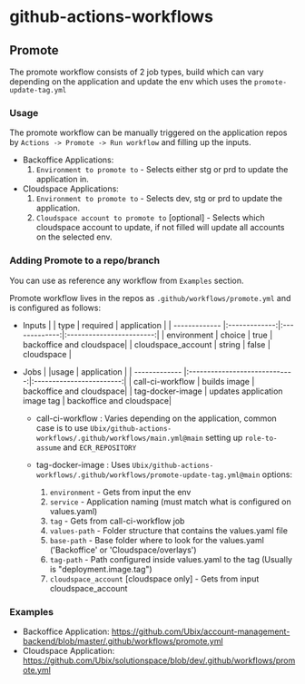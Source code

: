 # github-actions-workflows

## Promote

The promote workflow consists of 2 job types, build which can vary depending on the application and update the env which uses the `promote-update-tag.yml`

### Usage

The promote workflow can be manually triggered on the application repos by `Actions -> Promote -> Run workflow` and filling up the inputs.
- Backoffice Applications:
    1. `Environment to promote to` - Selects either stg or prd to update the application in.
- Cloudspace Applications:
    1. `Environment to promote to` - Selects dev, stg or prd to update the application.
    2. `Cloudspace account to promote to` [optional] - Selects which cloudspace account to update, if not filled will update all accounts on the selected env.

### Adding Promote to a repo/branch

You can use as reference any workflow from `Examples` section.

Promote workflow lives in the repos as `.github/workflows/promote.yml` and is configured as follows:

- Inputs
    |                    | type          | required      | application              |
    | -------------      |:-------------:|:-------------:|:------------------------:|
    | environment        | choice        | true          | backoffice and cloudspace|
    | cloudspace_account | string        | false         | cloudspace               |

- Jobs
    |                    |usage                          | application              |
    | -------------      |:-----------------------------:|:------------------------:|
    | call-ci-workflow   | builds image                  | backoffice and cloudspace|
    | tag-docker-image   | updates application image tag | backoffice and cloudspace|

     - call-ci-workflow : Varies depending on the application, common case is to use `Ubix/github-actions-workflows/.github/workflows/main.yml@main` setting up `role-to-assume` and `ECR_REPOSITORY`
 
     - tag-docker-image : Uses `Ubix/github-actions-workflows/.github/workflows/promote-update-tag.yml@main` options:
        1. `environment` - Gets from input the env 
        2. `service` - Application naming (must match what is configured on values.yaml)
        3. `tag` - Gets from call-ci-workflow job
        4. `values-path` - Folder structure that contains the values.yaml file
        5. `base-path` - Base folder where to look for the values.yaml ('Backoffice' or 'Cloudspace/overlays')
        6. `tag-path` - Path configured inside values.yaml to the tag (Usually is "deployment.image.tag")
        7. `cloudspace_account` [cloudspace only] - Gets from input cloudspace_account

### Examples
- Backoffice Application: https://github.com/Ubix/account-management-backend/blob/master/.github/workflows/promote.yml
- Cloudspace Application: https://github.com/Ubix/solutionspace/blob/dev/.github/workflows/promote.yml
